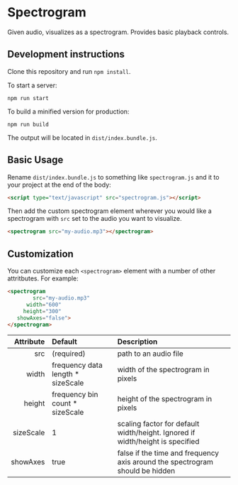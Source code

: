 # Spectrogram
Given audio, visualizes as a spectrogram. Provides basic playback controls.

## Development instructions
Clone this repository and run `npm install`.

To start a server:
```
npm run start
```

To build a minified version for production:
```
npm run build
```

The output will be located in `dist/index.bundle.js`.


## Basic Usage
Rename `dist/index.bundle.js` to something like `spectrogram.js`  and it to your project at the end of the body:
```html
<script type="text/javascript" src="spectrogram.js"></script>
```

Then add the custom spectrogram element wherever you would like a spectrogram with `src` set to the audio you want to visualize. 
```html
<spectrogram src="my-audio.mp3"></spectrogram>
```

## Customization
You can customize each `<spectrogram>` element with a number of other attritbutes. For example:

```html
<spectrogram
        src="my-audio.mp3"
      width="600"
     height="300"
   showAxes="false">
</spectrogram>
```

Attribute    |  Default                                    |  Description
---------:   | :------------------------------------------ | :--------------------------------------------
 src         | (required)                                  | path to an audio file
 width       | frequency data length * sizeScale           | width of the spectrogram in pixels
 height      | frequency bin count * sizeScale             | height of the spectrogram in pixels
 sizeScale   | 1                                           | scaling factor for default width/height. Ignored if width/height is specified
 showAxes    | true                                        | false if the time and frequency axis around the spectrogram should be hidden

